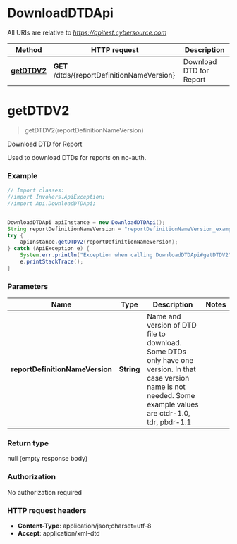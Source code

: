 # DownloadDTDApi

All URIs are relative to *https://apitest.cybersource.com*

Method | HTTP request | Description
------------- | ------------- | -------------
[**getDTDV2**](DownloadDTDApi.md#getDTDV2) | **GET** /dtds/{reportDefinitionNameVersion} | Download DTD for Report


<a name="getDTDV2"></a>
# **getDTDV2**
> getDTDV2(reportDefinitionNameVersion)

Download DTD for Report

Used to download DTDs for reports on no-auth.

### Example
```java
// Import classes:
//import Invokers.ApiException;
//import Api.DownloadDTDApi;


DownloadDTDApi apiInstance = new DownloadDTDApi();
String reportDefinitionNameVersion = "reportDefinitionNameVersion_example"; // String | Name and version of DTD file to download. Some DTDs only have one version. In that case version name is not needed. Some example values are ctdr-1.0, tdr, pbdr-1.1
try {
    apiInstance.getDTDV2(reportDefinitionNameVersion);
} catch (ApiException e) {
    System.err.println("Exception when calling DownloadDTDApi#getDTDV2");
    e.printStackTrace();
}
```

### Parameters

Name | Type | Description  | Notes
------------- | ------------- | ------------- | -------------
 **reportDefinitionNameVersion** | **String**| Name and version of DTD file to download. Some DTDs only have one version. In that case version name is not needed. Some example values are ctdr-1.0, tdr, pbdr-1.1 |

### Return type

null (empty response body)

### Authorization

No authorization required

### HTTP request headers

 - **Content-Type**: application/json;charset=utf-8
 - **Accept**: application/xml-dtd

